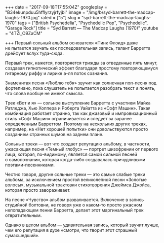+++
date = "2017-09-18T17:55:04Z"
googleplay = "B34ekunpduu5hfflyrzyjrfyjbi"
image = "/img/b/syd-barrett-the-madcap-laughs-1970.jpg"
rated = ["5"]
slug = "syd-barrett-the-madcap-laughs-1970"
tags = ["British Psychedelia", "Psychedelic Pop", "Psychedelic", "Garage Rock"]
title = "Syd Barrett — The Madcap Laughs (1970)"
youtube = "4TZi_O9ZaCM"

+++
Первый сольный альбом основателя &laquo;Пинк Флоид&raquo; даже не&nbsp;пытается звучать как последовательная запись, талант Барретта дрейфует вслух туда-сюда.

Первый трек, кажется, повторяется трижды за&nbsp;отведенные пять минут, создавая гипнотический эффект благодаря простому повторяющемуся гитарному риффу и&nbsp;лирике а-ля поток сознания.

Знаменитая песня &laquo;Люблю тебя&raquo; звучит как солнечная поп-песня под фортепиано, пока слушатель не&nbsp;попытается разобрать текст и&nbsp;понять, что слова вообще не&nbsp;имеют смысла. 

Трек &laquo;Вот и&nbsp;я&raquo;&nbsp;&mdash; сольное выступление Барретта с&nbsp;участием Майка Ратледжа, Хью Хоппера и&nbsp;Роберта Уайатта из&nbsp;&laquo;Софт Машин&raquo;. Такая комбинация работает странно, так как джазовый и&nbsp;импровизационный стиль &laquo;Софт Машин&raquo; ограничивается и&nbsp;следует за&nbsp;заранее определенным Барреттом. Поэтому на&nbsp;нескольких других треках, например, на&nbsp;&laquo;Нет хорошей попытки&raquo; они довольствуются просто созданием странных шумов на&nbsp;заднем плане.

Сольные треки&nbsp;&mdash; вот что создает репутацию альбому, в&nbsp;частности, ужасающая песня &laquo;Темный глобус&raquo;&nbsp;&mdash; портрет шизофрении от&nbsp;первого лица, которая, по-видимому, является самой сильной песней о&nbsp;самопознании, которая когда-либо создавалась причудливыми поэтами-песенниками. 

Честно говоря, другие сольные треки&nbsp;&mdash; это самые слабые треки альбома, за&nbsp;исключением простой великолепной песни &laquo;Золотые волосы&raquo;, музыкальной трактовки стихотворения Джеймса Джойса, которая просто завораживает. 

На&nbsp;песне &laquo;Чувство&raquo; альбом разваливается. Включение в&nbsp;запись студийной болтовни, не&nbsp;говоря уже о&nbsp;каком-то просто ужасном непопадающем пении Барретта, делает этот маргинальный трек 
отвратительным. 

Однако в&nbsp;целом альбом&nbsp;&mdash; удивительная запись, который звучит лучше, чем его репутация в&nbsp;духе &laquo;смотри, что творит этот страшный сумасшедший&raquo;.
